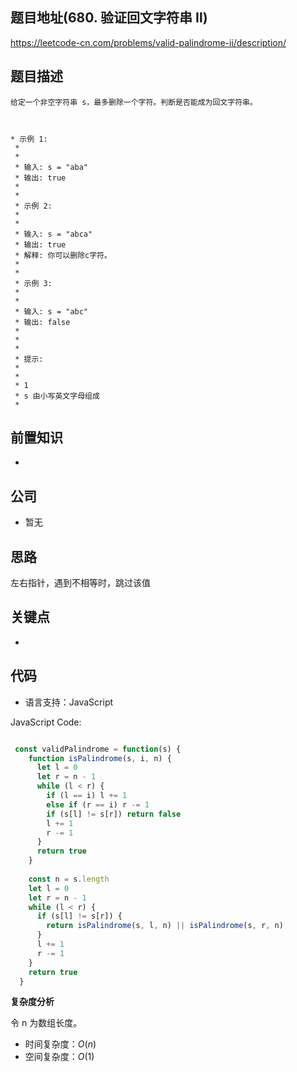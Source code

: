 
## 题目地址(680. 验证回文字符串 Ⅱ)

https://leetcode-cn.com/problems/valid-palindrome-ii/description/

## 题目描述

```
给定一个非空字符串 s，最多删除一个字符。判断是否能成为回文字符串。

 

* 示例 1:
 * 
 * 
 * 输入: s = "aba"
 * 输出: true
 * 
 * 
 * 示例 2:
 * 
 * 
 * 输入: s = "abca"
 * 输出: true
 * 解释: 你可以删除c字符。
 * 
 * 
 * 示例 3:
 * 
 * 
 * 输入: s = "abc"
 * 输出: false
 * 
 * 
 * 
 * 提示:
 * 
 * 
 * 1 
 * s 由小写英文字母组成
 * 
```

## 前置知识

- 

## 公司

- 暂无

## 思路

左右指针，遇到不相等时，跳过该值

## 关键点

-  

## 代码

- 语言支持：JavaScript

JavaScript Code:

```javascript

 const validPalindrome = function(s) {
    function isPalindrome(s, i, n) {
      let l = 0
      let r = n - 1
      while (l < r) {
        if (l == i) l += 1
        else if (r == i) r -= 1
        if (s[l] != s[r]) return false
        l += 1
        r -= 1
      }
      return true
    }
  
    const n = s.length
    let l = 0
    let r = n - 1
    while (l < r) {
      if (s[l] != s[r]) {
        return isPalindrome(s, l, n) || isPalindrome(s, r, n)
      }
      l += 1
      r -= 1
    }
    return true
  }

```


**复杂度分析**

令 n 为数组长度。

- 时间复杂度：$O(n)$
- 空间复杂度：$O(1)$


